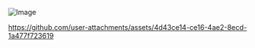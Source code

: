 ![Image](https://github.com/user-attachments/assets/d7cc547c-29be-4b12-ba69-227367de7233)
                              
https://github.com/user-attachments/assets/4d43ce14-ce16-4ae2-8ecd-1a477f723619
